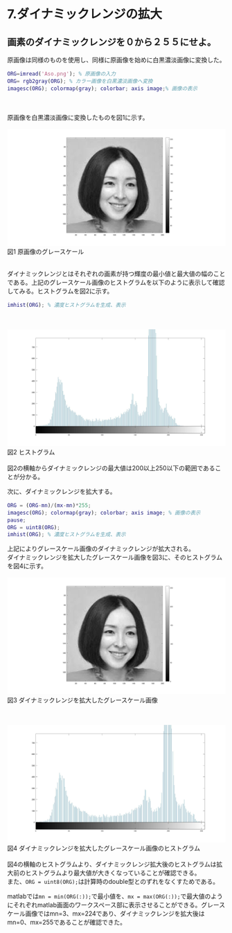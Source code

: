 # 7.ダイナミックレンジの拡大
## 画素のダイナミックレンジを０から２５５にせよ。

原画像は同様のものを使用し、同様に原画像を始めに白黒濃淡画像に変換した。
``` m
ORG=imread('Aso.png'); % 原画像の入力
ORG= rgb2gray(ORG); % カラー画像を白黒濃淡画像へ変換
imagesc(ORG); colormap(gray); colorbar; axis image;% 画像の表示
```
<br /><br />
原画像を白黒濃淡画像に変換したものを図1に示す。
<br /><br />
![原画像](https://github.com/k174r/memorandum/blob/master/matlab/practice/image/kadai7/kadai7_1.jpg)  
図1 原画像のグレースケール
<br /><br />

ダイナミックレンジとはそれぞれの画素が持つ輝度の最小値と最大値の幅のことである。上記のグレースケール画像のヒストグラムを以下のように表示して確認してみる。ヒストグラムを図2に示す。
``` m
imhist(ORG); % 濃度ヒストグラムを生成、表示
```
<br /><br />
![原画像](https://github.com/k174r/memorandum/blob/master/matlab/practice/image/kadai7/kadai7_2.jpg)  
図2 ヒストグラム
<br /><br />
図2の横軸からダイナミックレンジの最大値は200以上250以下の範囲であることが分かる。

次に、ダイナミックレンジを拡大する。
``` m
ORG = (ORG-mn)/(mx-mn)*255;
imagesc(ORG); colormap(gray); colorbar; axis image; % 画像の表示
pause;
ORG = uint8(ORG);
imhist(ORG); % 濃度ヒストグラムを生成、表示
```
上記によりグレースケール画像のダイナミックレンジが拡大される。  
ダイナミックレンジを拡大したグレースケール画像を図3に、そのヒストグラムを図4に示す。
<br /><br />
![原画像](https://github.com/k174r/memorandum/blob/master/matlab/practice/image/kadai7/kadai7_3.jpg)  
図3 ダイナミックレンジを拡大したグレースケール画像

<br /><br />
![原画像](https://github.com/k174r/memorandum/blob/master/matlab/practice/image/kadai7/kadai7_4.jpg)  
図4 ダイナミックレンジを拡大したグレースケール画像のヒストグラム
<br /><br />
図4の横軸のヒストグラムより、ダイナミックレンジ拡大後のヒストグラムは拡大前のヒストグラムより最大値が大きくなっていることが確認できる。  
また、`ORG = uint8(ORG);`は計算時のdouble型とのずれをなくすためである。


matlabでは`mn = min(ORG(:));`で最小値を、`mx = max(ORG(:));`で最大値のようにそれぞれmatlab画面のワークスペース部に表示させることができる。グレースケール画像ではmn=3、mx=224であり、ダイナミックレンジを拡大後はmn=0、mx=255であることが確認できた。
